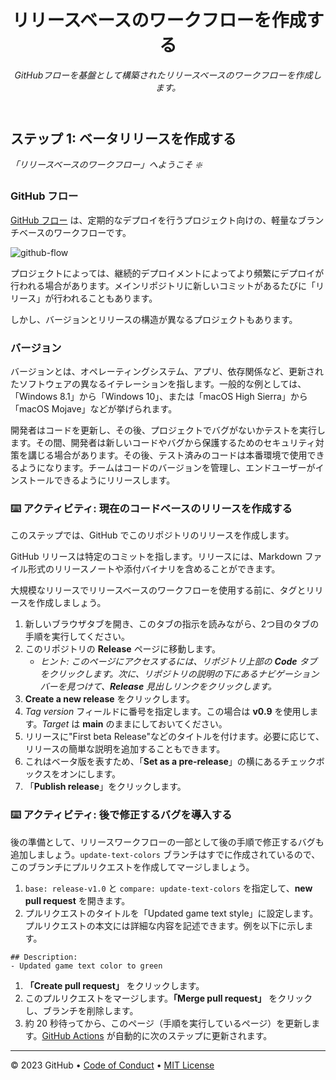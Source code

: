 <header>

<!--
<<< 作成者メモ: コースヘッダー >>>
このテンプレートを使用してコースを作成する方法の詳細については、<https://skills.github.com/quickstart> をご覧ください。
1280×640 の画像、文頭大文字で書かれたコース名、そして強調表示を使った簡潔な説明を含めてください。
リポジトリ設定で、テンプレートリポジトリを有効にし、1280×640 のソーシャル画像を追加し、ヘッドブランチの自動削除を設定します。
「About」の横に説明とタグを追加し、リリース、パッケージ、環境を無効にします。
オープンソースライセンスを追加します。GitHub は MIT ライセンスを使用しています。
-->

# リリースベースのワークフローを作成する

_GitHubフローを基盤として構築されたリリースベースのワークフローを作成します。_

</header>

<!--
<<< 著者注: ステップ 1 >>>
コースのステップを 3～5 個選びましょう。
最初のステップは常に最も難しいので、簡単なものを選びましょう。
詳しい説明については、docs.github.com へのリンクをご覧ください。
ステップを確認するには、新しいタブを開くようにユーザーに促しましょう。
-->

## ステップ 1: ベータリリースを作成する

_「リリースベースのワークフロー」へようこそ :sparkle:_

### GitHub フロー

[GitHub フロー](https://guides.github.com/introduction/flow/) は、定期的なデプロイを行うプロジェクト向けの、軽量なブランチベースのワークフローです。

![github-flow](https://user-images.githubusercontent.com/6351798/48032310-63842400-e114-11e8-8db0-06dc0504dcb5.png)

プロジェクトによっては、継続的デプロイメントによってより頻繁にデプロイが行われる場合があります。メインリポジトリに新しいコミットがあるたびに「リリース」が行われることもあります。

しかし、バージョンとリリースの構造が異なるプロジェクトもあります。

### バージョン

バージョンとは、オペレーティングシステム、アプリ、依存関係など、更新されたソフトウェアの異なるイテレーションを指します。一般的な例としては、「Windows 8.1」から「Windows 10」、または「macOS High Sierra」から「macOS Mojave」などが挙げられます。

開発者はコードを更新し、その後、プロジェクトでバグがないかテストを実行します。その間、開発者は新しいコードやバグから保護するためのセキュリティ対策を講じる場合があります。その後、テスト済みのコードは本番環境で使用できるようになります。チームはコードのバージョンを管理し、エンドユーザーがインストールできるようにリリースします。

### :keyboard: アクティビティ: 現在のコードベースのリリースを作成する

このステップでは、GitHub でこのリポジトリのリリースを作成します。

GitHub リリースは特定のコミットを指します。リリースには、Markdown ファイル形式のリリースノートや添付バイナリを含めることができます。

大規模なリリースでリリースベースのワークフローを使用する前に、タグとリリースを作成しましょう。

1. 新しいブラウザタブを開き、このタブの指示を読みながら、2つ目のタブの手順を実行してください。
2. このリポジトリの **Release** ページに移動します。
   - _ヒント: このページにアクセスするには、リポジトリ上部の **Code** タブをクリックします。次に、リポジトリの説明の下にあるナビゲーションバーを見つけて、**Release** 見出しリンクをクリックします。_
3. **Create a new release** をクリックします。
4. _Tag version_ フィールドに番号を指定します。この場合は **v0.9** を使用します。_Target_ は **main** のままにしておいてください。
5. リリースに"First beta Release"などのタイトルを付けます。必要に応じて、リリースの簡単な説明を追加することもできます。
6. これはベータ版を表すため、「**Set as a pre-release**」の横にあるチェックボックスをオンにします。
7. 「**Publish release**」をクリックします。

### :keyboard: アクティビティ: 後で修正するバグを導入する

後の準備として、リリースワークフローの一部として後の手順で修正するバグも追加しましょう。`update-text-colors` ブランチはすでに作成されているので、このブランチにプルリクエストを作成してマージしましょう。

1. `base: release-v1.0` と `compare: update-text-colors` を指定して、**new pull request** を開きます。
2. プルリクエストのタイトルを「Updated game text style」に設定します。プルリクエストの本文には詳細な内容を記述できます。例を以下に示します。
```
## Description:
- Updated game text color to green
```
1. **「Create pull request」** をクリックします。
2. このプルリクエストをマージします。**「Merge pull request」** をクリックし、ブランチを削除します。
3. 約 20 秒待ってから、このページ（手順を実行しているページ）を更新します。[GitHub Actions](https://docs.github.com/en/actions) が自動的に次のステップに更新されます。

<footer>

<!--
  <<< Author notes: Footer >>>
  Add a link to get support, GitHub status page, code of conduct, license link.
-->

---

&copy; 2023 GitHub &bull; [Code of Conduct](https://www.contributor-covenant.org/version/2/1/code_of_conduct/code_of_conduct.md) &bull; [MIT License](https://gh.io/mit)

</footer>
